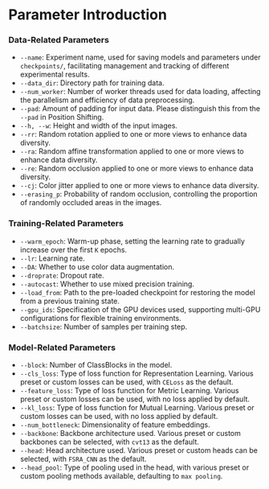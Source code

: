 # Parameter Introduction

### Data-Related Parameters
- `--name`: Experiment name, used for saving models and parameters under `checkpoints/`, facilitating management and tracking of different experimental results.
- `--data_dir`: Directory path for training data.
- `--num_worker`: Number of worker threads used for data loading, affecting the parallelism and efficiency of data preprocessing.
- `--pad`: Amount of padding for input data. Please distinguish this from the `--pad` in Position Shifting.
- `--h, --w`: Height and width of the input images.
- `--rr`: Random rotation applied to one or more views to enhance data diversity.
- `--ra`: Random affine transformation applied to one or more views to enhance data diversity.
- `--re`: Random occlusion applied to one or more views to enhance data diversity.
- `--cj`: Color jitter applied to one or more views to enhance data diversity.
- `--erasing_p`: Probability of random occlusion, controlling the proportion of randomly occluded areas in the images.

### Training-Related Parameters
- `--warm_epoch`: Warm-up phase, setting the learning rate to gradually increase over the first `K` epochs.
- `--lr`: Learning rate.
- `--DA`: Whether to use color data augmentation.
- `--droprate`: Dropout rate.
- `--autocast`: Whether to use mixed precision training.
- `--load_from`: Path to the pre-loaded checkpoint for restoring the model from a previous training state.
- `--gpu_ids`: Specification of the GPU devices used, supporting multi-GPU configurations for flexible training environments.
- `--batchsize`: Number of samples per training step.

### Model-Related Parameters
- `--block`: Number of ClassBlocks in the model.
- `--cls_loss`: Type of loss function for Representation Learning. Various preset or custom losses can be used, with `CELoss` as the default.
- `--feature_loss`: Type of loss function for Metric Learning. Various preset or custom losses can be used, with no loss applied by default.
- `--kl_loss`: Type of loss function for Mutual Learning. Various preset or custom losses can be used, with no loss applied by default.
- `--num_bottleneck`: Dimensionality of feature embeddings.
- `--backbone`: Backbone architecture used. Various preset or custom backbones can be selected, with `cvt13` as the default.
- `--head`: Head architecture used. Various preset or custom heads can be selected, with `FSRA_CNN` as the default.
- `--head_pool`: Type of pooling used in the head, with various preset or custom pooling methods available, defaulting to `max pooling`.
